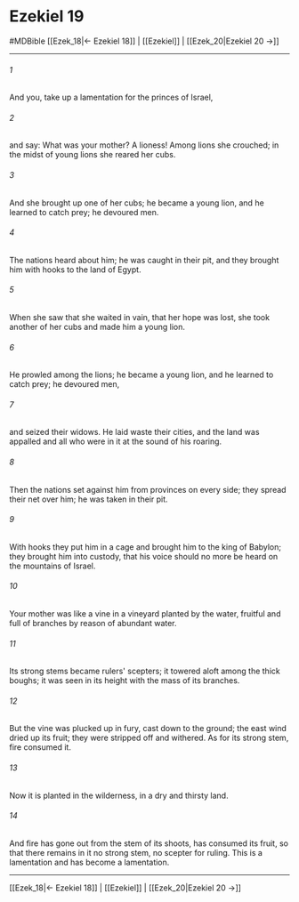 # Ezekiel 19
#MDBible
[[Ezek_18|← Ezekiel 18]] | [[Ezekiel]] | [[Ezek_20|Ezekiel 20 →]]

***

###### 1 

And you, take up a lamentation for the princes of Israel, 

###### 2 

and say: What was your mother? A lioness! Among lions she crouched; in the midst of young lions she reared her cubs. 

###### 3 

And she brought up one of her cubs; he became a young lion, and he learned to catch prey; he devoured men. 

###### 4 

The nations heard about him; he was caught in their pit, and they brought him with hooks to the land of Egypt. 

###### 5 

When she saw that she waited in vain, that her hope was lost, she took another of her cubs and made him a young lion. 

###### 6 

He prowled among the lions; he became a young lion, and he learned to catch prey; he devoured men, 

###### 7 

and seized their widows. He laid waste their cities, and the land was appalled and all who were in it at the sound of his roaring. 

###### 8 

Then the nations set against him from provinces on every side; they spread their net over him; he was taken in their pit. 

###### 9 

With hooks they put him in a cage and brought him to the king of Babylon; they brought him into custody, that his voice should no more be heard on the mountains of Israel. 

###### 10 

Your mother was like a vine in a vineyard planted by the water, fruitful and full of branches by reason of abundant water. 

###### 11 

Its strong stems became rulers' scepters; it towered aloft among the thick boughs; it was seen in its height with the mass of its branches. 

###### 12 

But the vine was plucked up in fury, cast down to the ground; the east wind dried up its fruit; they were stripped off and withered. As for its strong stem, fire consumed it. 

###### 13 

Now it is planted in the wilderness, in a dry and thirsty land. 

###### 14 

And fire has gone out from the stem of its shoots, has consumed its fruit, so that there remains in it no strong stem, no scepter for ruling. This is a lamentation and has become a lamentation. 

***

[[Ezek_18|← Ezekiel 18]] | [[Ezekiel]] | [[Ezek_20|Ezekiel 20 →]]
